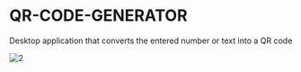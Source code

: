 # QR-CODE-GENERATOR

Desktop application that converts the entered number or text into a QR code


![2](https://user-images.githubusercontent.com/112333328/222666864-2b28863e-ac66-438c-880c-4598d3e3c203.png)
